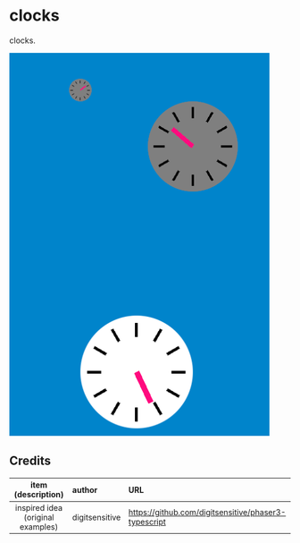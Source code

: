 # clocks

clocks.

![sample](./imgs/sample.png)
## Credits

|        item (description)         | author         | URL                                                    |
| :-------------------------------: | :------------- | :----------------------------------------------------- |
| inspired idea (original examples) | digitsensitive | <https://github.com/digitsensitive/phaser3-typescript> |
